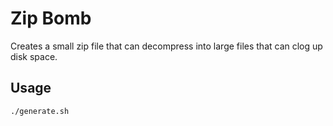 # Zip Bomb
Creates a small zip file that can decompress into large files that can clog up disk space.
## Usage
`./generate.sh`
